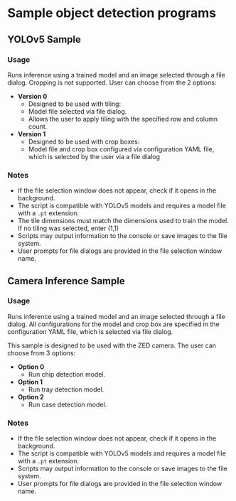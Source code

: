 # Sample object detection programs

## YOLOv5 Sample

### Usage
Runs inference using a trained model and an image selected through a file dialog.
Cropping is not supported.
User can choose from the 2 options:
* **Version 0**
	- Designed to be used with tiling:
	- Model file selected via file dialog.
	- Allows the user to apply tiling with the specified row and column count.
* **Version 1**
	- Designed to be used with crop boxes:
	- Model file and crop box configured via configuration YAML file, which is selected by the user via a file dialog

### Notes
* If the file selection window does not appear, check if it opens in the background.
* The script is compatible with YOLOv5 models and requires a model file with a `.pt` extension.
* The tile dimensions must match the dimensions used to train the model. If no tiling was selected, enter (1,1)
* Scripts may output information to the console or save images to the file system.
* User prompts for file dialogs are provided in the file selection window name.

## Camera Inference Sample

### Usage
Runs inference using a trained model and an image selected through a file dialog. 
All configurations for the model and crop box are specified in the configuration YAML file, which is selected via file dialog.

This sample is designed to be used with the ZED camera. The user can choose from 3 options:
* **Option 0**
	- Run chip detection model.
* **Option 1**
	- Run tray detection model.
* **Option 2**
	- Run case detection model.

### Notes
* If the file selection window does not appear, check if it opens in the background.
* The script is compatible with YOLOv5 models and requires a model file with a `.pt` extension.
* Scripts may output information to the console or save images to the file system.
* User prompts for file dialogs are provided in the file selection window name.
